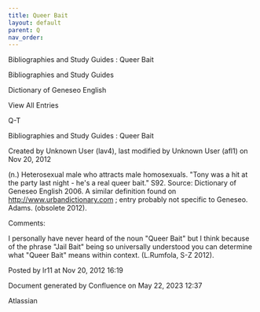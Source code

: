 ```yaml
---
title: Queer Bait
layout: default
parent: Q
nav_order:
---
```


Bibliographies and Study Guides : Queer Bait

Bibliographies and Study Guides

Dictionary of Geneseo English

View All Entries

Q-T

Bibliographies and Study Guides : Queer Bait

Created by  Unknown User (lav4), last modified by  Unknown User (afl1) on Nov 20, 2012

(n.) Heterosexual male who attracts male homosexuals. &quot;Tony was a hit at the party last night - he's a real queer bait.&quot; S92. Source: Dictionary of Geneseo English 2006. A similar definition found on http://www.urbandictionary.com ; entry probably not specific to Geneseo. Adams. (obsolete 2012).

Comments:

I personally have never heard of the noun &quot;Queer Bait&quot; but I think because of the phrase &quot;Jail Bait&quot; being so universally understood you can determine what &quot;Queer Bait&quot; means within context. (L.Rumfola, S-Z 2012).

Posted by lr11 at Nov 20, 2012 16:19

Document generated by Confluence on May 22, 2023 12:37

Atlassian
